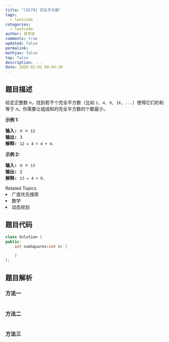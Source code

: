 ```yaml
---
title: "[0279] 完全平方数"
tags:
  - leetcode
categories:
  - leetcode
author: 张学志
comments: true
updated: false
permalink:
mathjax: false
top: false
description: ...
date: 2020-01-01 00:04:39
---
```


## 题目描述

<p>给定正整数&nbsp;<em>n</em>，找到若干个完全平方数（比如&nbsp;<code>1, 4, 9, 16, ...</code>）使得它们的和等于<em> n</em>。你需要让组成和的完全平方数的个数最少。</p>

<p><strong>示例&nbsp;1:</strong></p>

<pre><strong>输入:</strong> <em>n</em> = <code>12</code>
<strong>输出:</strong> 3 
<strong>解释: </strong><code>12 = 4 + 4 + 4.</code></pre>

<p><strong>示例 2:</strong></p>

<pre><strong>输入:</strong> <em>n</em> = <code>13</code>
<strong>输出:</strong> 2
<strong>解释: </strong><code>13 = 4 + 9.</code></pre>
<div><div>Related Topics</div><div><li>广度优先搜索</li><li>数学</li><li>动态规划</li></div></div>

## 题目代码

```cpp
class Solution {
public:
    int numSquares(int n) {

    }
};
```

## 题目解析

### 方法一

```cpp

```

### 方法二

```cpp

```

### 方法三

```cpp

```

